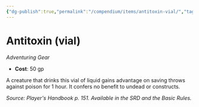 ```yaml
---
{"dg-publish":true,"permalink":"/compendium/items/antitoxin-vial/","tags":["compendium/src/5e/phb","item/gear"]}
---
```


# Antitoxin (vial)
*Adventuring Gear*  

- **Cost**: 50 gp

A creature that drinks this vial of liquid gains advantage on saving throws against poison for 1 hour. It confers no benefit to undead or constructs.

*Source: Player's Handbook p. 151. Available in the SRD and the Basic Rules.*
